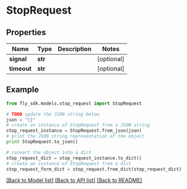 # StopRequest


## Properties
Name | Type | Description | Notes
------------ | ------------- | ------------- | -------------
**signal** | **str** |  | [optional] 
**timeout** | **str** |  | [optional] 

## Example

```python
from fly_sdk.models.stop_request import StopRequest

# TODO update the JSON string below
json = "{}"
# create an instance of StopRequest from a JSON string
stop_request_instance = StopRequest.from_json(json)
# print the JSON string representation of the object
print StopRequest.to_json()

# convert the object into a dict
stop_request_dict = stop_request_instance.to_dict()
# create an instance of StopRequest from a dict
stop_request_form_dict = stop_request.from_dict(stop_request_dict)
```
[[Back to Model list]](../README.md#documentation-for-models) [[Back to API list]](../README.md#documentation-for-api-endpoints) [[Back to README]](../README.md)


